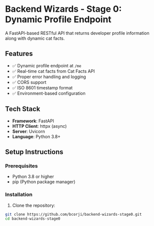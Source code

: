 # Backend Wizards - Stage 0: Dynamic Profile Endpoint

A FastAPI-based RESTful API that returns developer profile information along with dynamic cat facts.

## Features

- ✅ Dynamic profile endpoint at `/me`
- ✅ Real-time cat facts from Cat Facts API
- ✅ Proper error handling and logging
- ✅ CORS support
- ✅ ISO 8601 timestamp format
- ✅ Environment-based configuration

## Tech Stack

- **Framework**: FastAPI
- **HTTP Client**: httpx (async)
- **Server**: Uvicorn
- **Language**: Python 3.8+

## Setup Instructions

### Prerequisites

- Python 3.8 or higher
- pip (Python package manager)

### Installation

1. Clone the repository:
```bash
git clone https://github.com/bcorji/backend-wizards-stage0.git
cd backend-wizards-stage0